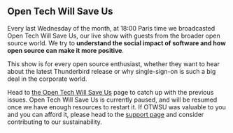 ## Open Tech Will Save Us

Every last Wednesday of the month, at 18:00 Paris time we broadcasted Open Tech
Will Save Us, our live show with guests from the broader open source world. We
try to **understand the social impact of software and how open source can make
it more positive**.

This show is for every open source enthusiast, whether they want to hear about
the latest Thunderbird release or why single-sign-on is such a big deal in the
corporate world.

Head to [the Open Tech Will Save Us](/podcasts/otwsu/) page to catch up with the
previous issues. Open Tech Will Save Us is currently paused, and will be resumed
once we have enough resources to restart it. If OTWSU was valuable to you and
you can afford it, please head to the [support page](/support) and consider
contributing to our sustainability.
